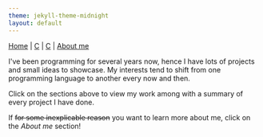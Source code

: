 ```yaml
---
theme: jekyll-theme-midnight
layout: default
---
```

<a href="https://raniaspant.github.io/">Home</a> | <a href="https://raniaspant.github.io/python/">C</a> | <a href="https://raniaspant.github.io/c/">C</a> | <a href="https://raniaspant.github.io/about/">About me</a>

I've been programming for several years now, hence I have lots of projects and small ideas to showcase. My interests tend to shift from 
one programming language to another every now and then. 

Click on the sections above to view my work among with a summary of every project I have done. 

If ~~for some inexplicable reason~~ you want to learn more about me, click on the _About me_ section!

